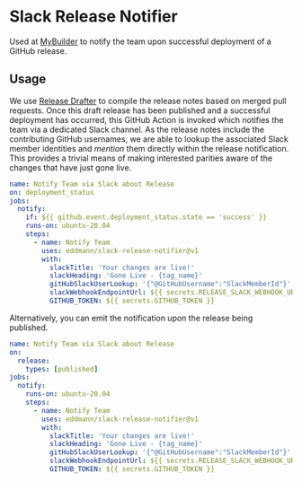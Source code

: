 # Slack Release Notifier

Used at [MyBuilder](https://www.mybuilder.com/) to notify the team upon successful deployment of a GitHub release.

## Usage

We use [Release Drafter](https://github.com/release-drafter/release-drafter) to compile the release notes based on merged pull requests.
Once this draft release has been published and a successful deployment has occurred, this GitHub Action is invoked which notifies the team via a dedicated Slack channel.
As the release notes include the contributing GitHub usernames, we are able to lookup the associated Slack member identities and _mention_ them directly within the release notification.
This provides a trivial means of making interested parities aware of the changes that have just gone live.

```yaml
name: Notify Team via Slack about Release
on: deployment_status
jobs:
  notify:
    if: ${{ github.event.deployment_status.state == 'success' }}
    runs-on: ubuntu-20.04
    steps:
      - name: Notify Team
        uses: eddmann/slack-release-notifier@v1
        with:
          slackTitle: 'Your changes are live!'
          slackHeading: 'Gone Live - {tag_name}'
          gitHubSlackUserLookup: '{"@GitHubUsername":"SlackMemberId"}'
          slackWebhookEndpointUrl: ${{ secrets.RELEASE_SLACK_WEBHOOK_URL }}
          GITHUB_TOKEN: ${{ secrets.GITHUB_TOKEN }}
```

Alternatively, you can emit the notification upon the release being published.

```yaml
name: Notify Team via Slack about Release
on:
  release:
    types: [published]
jobs:
  notify:
    runs-on: ubuntu-20.04
    steps:
      - name: Notify Team
        uses: eddmann/slack-release-notifier@v1
        with:
          slackTitle: 'Your changes are live!'
          slackHeading: 'Gone Live - {tag_name}'
          gitHubSlackUserLookup: '{"@GitHubUsername":"SlackMemberId"}'
          slackWebhookEndpointUrl: ${{ secrets.RELEASE_SLACK_WEBHOOK_URL }}
          GITHUB_TOKEN: ${{ secrets.GITHUB_TOKEN }}
```
